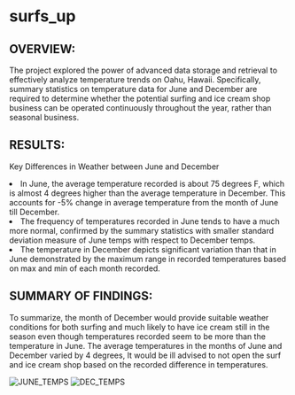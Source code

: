 # surfs_up
## OVERVIEW:
The project explored the power of advanced data storage and retrieval to effectively analyze temperature trends on Oahu, Hawaii. Specifically, summary statistics on temperature data for June and December are required to determine whether the potential surfing and ice cream shop business can be operated continuously throughout the year, rather than seasonal business.

## RESULTS:
Key Differences in Weather between June and December

<li>In June, the average temperature recorded is about 75 degrees F, which is almost 4 degrees higher than the average temperature in December.
  This accounts for -5% change in average temperature from the month of June till December.</li>

<li>The frequency of temperatures recorded in June tends to have a much more normal, confirmed by the summary statistics with smaller standard deviation measure of June temps with respect to December temps.</li>

<li>The temperature in December depicts significant variation than that in June demonstrated by the maximum range in recorded temperatures based on max and min of each month recorded.</li>


## SUMMARY OF FINDINGS:
To summarize, the month of December would provide suitable weather conditions for both surfing and much likely to have ice cream still in the season even though temperatures recorded seem to be more than the temperature in June. 
The average temperatures in the months of June and December varied by 4 degrees, It would be ill advised to not open the surf and ice cream shop based on the recorded difference in temperatures.

![JUNE_TEMPS](https://user-images.githubusercontent.com/86158802/131258611-74df9205-8162-4c6e-8494-2f73504d8699.PNG)
![DEC_TEMPS](https://user-images.githubusercontent.com/86158802/131258594-777896ea-3ca1-479a-a952-6cefe2cb4aa6.PNG)

